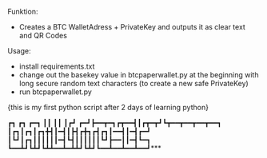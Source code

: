 Funktion:
- Creates a BTC WalletAdress + PrivateKey and outputs it as clear text and QR Codes

Usage:
- install requirements.txt
- change out the basekey value in btcpaperwallet.py at the beginning with long secure random text characters (to create a new safe PrivateKey)
- run btcpaperwallet.py

{this is my first python script after 2 days of learning python}


  ┏┓         ┏┓    ┏━┓
  ┃┃         ┃┃    ┃┏┛
┏━┛┣━━┳━┓┏┳━━┫┃┏┳━┳┛┗┳━━┳━━┳━━┳━━┓
┃┏┓┃┏┓┃┏┓╋┫┃━┫┃┣┫┏╋┓┏┫┏┓┃━━┫┃━┫┏━┛
┃┗┛┃┏┓┃┃┃┃┃┃━┫┗┫┃┃┃┃┃┃┗┛┣━━┃┃━┫┗━┓
┗━━┻┛┗┻┛┗┻┻━━┻━┻┻┛┗┻┛┗━━┻━━┻━━┻━━┛***
